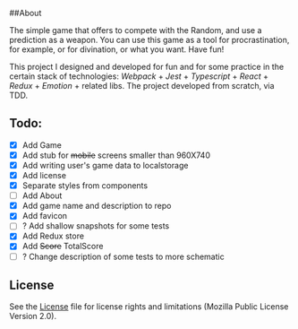 ##About

The simple game that offers to compete with the Random, and use a prediction as a weapon. You can use this game as a tool for procrastination, for example,  or for divination, or what you want. Have fun!

This project I designed and developed for fun and for some practice in the certain stack of technologies: *Webpack* + *Jest* + *Typescript* + *React* + *Redux* + *Emotion* + related libs. The project developed from scratch, via TDD.

## Todo:
- [x] Add Game
- [x] Add stub for ~~mobile~~ screens smaller than 960X740
- [x] Add writing user's game data to localstorage
- [x] Add license
- [x] Separate styles from components
- [ ] Add About
- [x] Add game name and description to repo
- [x] Add favicon
- [ ] ? Add shallow snapshots for some tests
- [x] Add Redux store
- [x] Add ~~Score~~ TotalScore
- [ ] ? Change description of some tests to more schematic

## License
See the [License](LICENSE) file for license rights and limitations (Mozilla Public License Version 2.0).